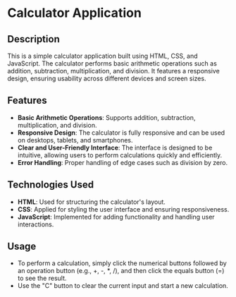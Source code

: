 # Calculator Application

## Description

This is a simple calculator application built using HTML, CSS, and JavaScript. The calculator performs basic arithmetic operations such as addition, subtraction, multiplication, and division. It features a responsive design, ensuring usability across different devices and screen sizes.

## Features

- **Basic Arithmetic Operations**: Supports addition, subtraction, multiplication, and division.
- **Responsive Design**: The calculator is fully responsive and can be used on desktops, tablets, and smartphones.
- **Clear and User-Friendly Interface**: The interface is designed to be intuitive, allowing users to perform calculations quickly and efficiently.
- **Error Handling**: Proper handling of edge cases such as division by zero.

## Technologies Used

- **HTML**: Used for structuring the calculator's layout.
- **CSS**: Applied for styling the user interface and ensuring responsiveness.
- **JavaScript**: Implemented for adding functionality and handling user interactions.

## Usage

- To perform a calculation, simply click the numerical buttons followed by an operation button (e.g., +, -, *, /), and then click the equals button (=) to see the result.
- Use the "C" button to clear the current input and start a new calculation.


